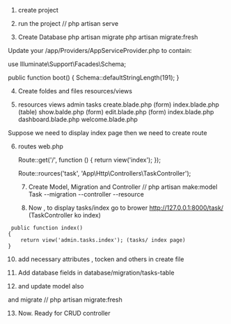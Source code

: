 

1. create project

2. run the project
// php artisan serve

3. Create Database
php artisan migrate
php artisan migrate:fresh


Update your /app/Providers/AppServiceProvider.php to contain:

use Illuminate\Support\Facades\Schema;

public function boot()
{
    Schema::defaultStringLength(191);
}


4. Create foldes and files 
resources/views

5. resources
    views
        admin 
            tasks
                create.blade.php (form)
                index.blade.php (table)
                show.balde.php (form)
                edit.blade.php (form)
    index.blade.php
    dashboard.blade.php
    welcome.blade.php

Suppose we need to display index page then 
we need to create route 

 6. routes
    web.php

    Route::get('/', function () {
    return view('index');
    });

    Route::rources('task', 'App\Http\Controllers\TaskController');


    7. Create Model, Migration and Controller
    // php artisan make:model Task --migration --controller --resource


    8. Now , to display tasks/index
    go to brower
    http://127.0.0.1:8000/task/ (TaskController ko index)

<!-- after type task route name in URL -->
     public function index()
    {
        return view('admin.tasks.index'); (tasks/ index page)
    }


10. add necessary attributes , tocken and others in create file

11. Add database fields in database/migration/tasks-table
12. and update model also

and migrate
// php artisan migrate:fresh

13. Now. Ready for CRUD
controller


